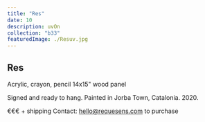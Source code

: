 ```yaml
---
title: "Res"
date: 10
description: uvOn
collection: "b33"
featuredImage: ./Resuv.jpg
---
```


## Res

Acrylic, crayon, pencil
14x15" wood panel

Signed and ready to hang.
Painted in Jorba Town, Catalonia. 2020.

€€€ + shipping
Contact: hello@requesens.com to purchase